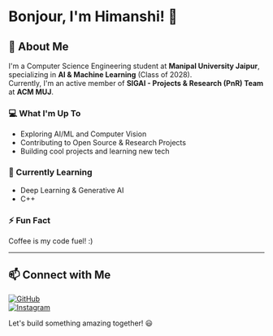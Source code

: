 # Bonjour, I'm Himanshi! 👋  

## 🚀 About Me  
I'm a Computer Science Engineering student at **Manipal University Jaipur**, specializing in **AI & Machine Learning** (Class of 2028).  
Currently, I'm an active member of **SIGAI - Projects & Research (PnR) Team** at **ACM MUJ**.  

### 💻 What I'm Up To 
- Exploring AI/ML and Computer Vision 
- Contributing to Open Source & Research Projects  
- Building cool projects and learning new tech  

### 🌱 Currently Learning  
- Deep Learning & Generative AI  
- C++ 

### ⚡ Fun Fact  
Coffee is my code fuel! :) 

---

## 📫 Connect with Me    
[![GitHub](https://img.shields.io/badge/-GitHub-181717?style=for-the-badge&logo=github&logoColor=white)](https://github.com/Himanshi314)  
[![Instagram](https://img.shields.io/badge/-Instagram-E4405F?style=for-the-badge&logo=instagram&logoColor=white)](https://instagram.com/_himzie)  


 Let's build something amazing together! 😃  





